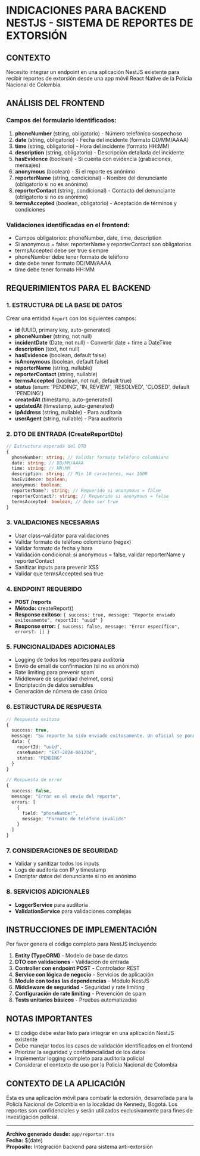 # INDICACIONES PARA BACKEND NESTJS - SISTEMA DE REPORTES DE EXTORSIÓN

## CONTEXTO
Necesito integrar un endpoint en una aplicación NestJS existente para recibir reportes de extorsión desde una app móvil React Native de la Policía Nacional de Colombia.

## ANÁLISIS DEL FRONTEND

### Campos del formulario identificados:
1. **phoneNumber** (string, obligatorio) - Número telefónico sospechoso
2. **date** (string, obligatorio) - Fecha del incidente (formato DD/MM/AAAA)
3. **time** (string, obligatorio) - Hora del incidente (formato HH:MM)
4. **description** (string, obligatorio) - Descripción detallada del incidente
5. **hasEvidence** (boolean) - Si cuenta con evidencia (grabaciones, mensajes)
6. **anonymous** (boolean) - Si el reporte es anónimo
7. **reporterName** (string, condicional) - Nombre del denunciante (obligatorio si no es anónimo)
8. **reporterContact** (string, condicional) - Contacto del denunciante (obligatorio si no es anónimo)
9. **termsAccepted** (boolean, obligatorio) - Aceptación de términos y condiciones

### Validaciones identificadas en el frontend:
- Campos obligatorios: phoneNumber, date, time, description
- Si anonymous = false: reporterName y reporterContact son obligatorios
- termsAccepted debe ser true siempre
- phoneNumber debe tener formato de teléfono
- date debe tener formato DD/MM/AAAA
- time debe tener formato HH:MM

## REQUERIMIENTOS PARA EL BACKEND

### 1. ESTRUCTURA DE LA BASE DE DATOS
Crear una entidad `Report` con los siguientes campos:
- **id** (UUID, primary key, auto-generated)
- **phoneNumber** (string, not null)
- **incidentDate** (Date, not null) - Convertir date + time a DateTime
- **description** (text, not null)
- **hasEvidence** (boolean, default false)
- **isAnonymous** (boolean, default false)
- **reporterName** (string, nullable)
- **reporterContact** (string, nullable)
- **termsAccepted** (boolean, not null, default true)
- **status** (enum: 'PENDING', 'IN_REVIEW', 'RESOLVED', 'CLOSED', default 'PENDING')
- **createdAt** (timestamp, auto-generated)
- **updatedAt** (timestamp, auto-generated)
- **ipAddress** (string, nullable) - Para auditoría
- **userAgent** (string, nullable) - Para auditoría

### 2. DTO DE ENTRADA (CreateReportDto)
```typescript
// Estructura esperada del DTO
{
  phoneNumber: string; // Validar formato teléfono colombiano
  date: string; // DD/MM/AAAA
  time: string; // HH:MM
  description: string; // Min 10 caracteres, max 1000
  hasEvidence: boolean;
  anonymous: boolean;
  reporterName?: string; // Requerido si anonymous = false
  reporterContact?: string; // Requerido si anonymous = false
  termsAccepted: boolean; // Debe ser true
}
```

### 3. VALIDACIONES NECESARIAS
- Usar class-validator para validaciones
- Validar formato de teléfono colombiano (regex)
- Validar formato de fecha y hora
- Validación condicional: si anonymous = false, validar reporterName y reporterContact
- Sanitizar inputs para prevenir XSS
- Validar que termsAccepted sea true

### 4. ENDPOINT REQUERIDO
- **POST /reports**
- **Método:** createReport()
- **Response exitoso:** `{ success: true, message: "Reporte enviado exitosamente", reportId: "uuid" }`
- **Response error:** `{ success: false, message: "Error específico", errors?: [] }`

### 5. FUNCIONALIDADES ADICIONALES
- Logging de todos los reportes para auditoría
- Envío de email de confirmación (si no es anónimo)
- Rate limiting para prevenir spam
- Middleware de seguridad (helmet, cors)
- Encriptación de datos sensibles
- Generación de número de caso único

### 6. ESTRUCTURA DE RESPUESTA
```typescript
// Respuesta exitosa
{
  success: true,
  message: "Su reporte ha sido enviado exitosamente. Un oficial se pondrá en contacto con usted a la brevedad.",
  data: {
    reportId: "uuid",
    caseNumber: "EXT-2024-001234",
    status: "PENDING"
  }
}

// Respuesta de error
{
  success: false,
  message: "Error en el envío del reporte",
  errors: [
    {
      field: "phoneNumber",
      message: "Formato de teléfono inválido"
    }
  ]
}
```

### 7. CONSIDERACIONES DE SEGURIDAD
- Validar y sanitizar todos los inputs
- Logs de auditoría con IP y timestamp
- Encriptar datos del denunciante si no es anónimo

### 8. SERVICIOS ADICIONALES
- **LoggerService** para auditoría
- **ValidationService** para validaciones complejas

## INSTRUCCIONES DE IMPLEMENTACIÓN

Por favor genera el código completo para NestJS incluyendo:

1. **Entity (TypeORM)** - Modelo de base de datos
2. **DTO con validaciones** - Validación de entrada
3. **Controller con endpoint POST** - Controlador REST
4. **Service con lógica de negocio** - Servicios de aplicación
5. **Module con todas las dependencias** - Módulo NestJS
6. **Middleware de seguridad** - Seguridad y rate limiting
7. **Configuración de rate limiting** - Prevención de spam
8. **Tests unitarios básicos** - Pruebas automatizadas

## NOTAS IMPORTANTES

- El código debe estar listo para integrar en una aplicación NestJS existente
- Debe manejar todos los casos de validación identificados en el frontend
- Priorizar la seguridad y confidencialidad de los datos
- Implementar logging completo para auditoría policial
- Considerar el contexto de uso por la Policía Nacional de Colombia

## CONTEXTO DE LA APLICACIÓN

Esta es una aplicación móvil para combatir la extorsión, desarrollada para la Policía Nacional de Colombia en la localidad de Kennedy, Bogotá. Los reportes son confidenciales y serán utilizados exclusivamente para fines de investigación policial.

---

**Archivo generado desde:** `app/reportar.tsx`  
**Fecha:** $(date)  
**Propósito:** Integración backend para sistema anti-extorsión 